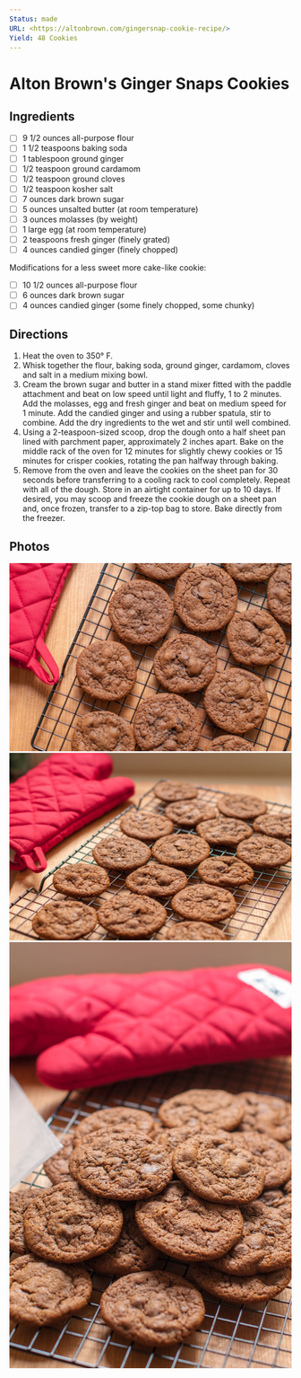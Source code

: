 ```yaml
---
Status: made
URL: <https://altonbrown.com/gingersnap-cookie-recipe/>
Yield: 48 Cookies
---
```


# Alton Brown's Ginger Snaps Cookies

## Ingredients

- [ ] 9 1/2 ounces all-purpose flour
- [ ] 1 1/2 teaspoons baking soda
- [ ] 1 tablespoon ground ginger
- [ ] 1/2 teaspoon ground cardamom
- [ ] 1/2 teaspoon ground cloves
- [ ] 1/2 teaspoon kosher salt
- [ ] 7 ounces dark brown sugar
- [ ] 5 ounces unsalted butter (at room temperature)
- [ ] 3 ounces molasses (by weight)
- [ ] 1 large egg (at room temperature)
- [ ] 2 teaspoons fresh ginger (finely grated)
- [ ] 4 ounces candied ginger (finely chopped)

Modifications for a less sweet more cake-like cookie:

- [ ] 10 1/2 ounces all-purpose flour
- [ ] 6 ounces dark brown sugar
- [ ] 4 ounces candied ginger (some finely chopped, some chunky)

## Directions

1. Heat the oven to 350° F.
2. Whisk together the flour, baking soda, ground ginger, cardamom, cloves and salt in a medium mixing bowl.
3. Cream the brown sugar and butter in a stand mixer fitted with the paddle attachment and beat on low speed until light and fluffy, 1 to 2 minutes. Add the molasses, egg and fresh ginger and beat on medium speed for 1 minute. Add the candied ginger and using a rubber spatula, stir to combine. Add the dry ingredients to the wet and stir until well combined.
4. Using a 2-teaspoon-sized scoop, drop the dough onto a half sheet pan lined with parchment paper, approximately 2 inches apart. Bake on the middle rack of the oven for 12 minutes for slightly chewy cookies or 15 minutes for crisper cookies, rotating the pan halfway through baking.
5. Remove from the oven and leave the cookies on the sheet pan for 30 seconds before transferring to a cooling rack to cool completely. Repeat with all of the dough. Store in an airtight container for up to 10 days. If desired, you may scoop and freeze the cookie dough on a sheet pan and, once frozen, transfer to a zip-top bag to store. Bake directly from the freezer.

## Photos

![""](./IMG_0322.jpg)
![""](./IMG_0323.jpg)
![""](./IMG_0321.jpg)
